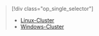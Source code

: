 > [!div class="op_single_selector"]
> * [Linux-Cluster](../articles/hdinsight/hadoop/apache-hadoop-run-samples-linux.md)
> * [Windows-Cluster](../articles/hdinsight/hdinsight-run-samples.md)
> 
> 

